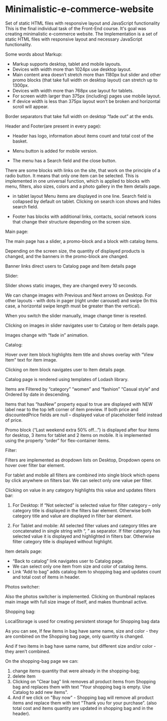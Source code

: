 # Minimalistic-e-commerce-website
Set of static HTML files with responsive layout and JavaScript functionality
This is the final individual task of the Front-End course. It's goal was creating minimalistic e-commerce website. 
The Implementation is a set of static HTML files with responsive layout and necessary JavaScript functionality. 

Some words about Markup:

- Markup supports desktop, tablet and mobile layouts. 
- Devices with width more than 1024px use desktop layout. 
- Main content area doesn’t stretch more than 1180px but slider and other promo blocks (that take full width on desktop layout) can stretch up to 1300px. 
- Devices with width more than 768px use layout for tablets. 
- For screen width larger than 375px (including) pages use mobile layout.
- If device width is less than 375px layout won’t be broken and horizontal scroll will appear.

Border separators that take full width on desktop “fade out” at the ends.

Header and Footer(are present in every page): 

- Header has logo, information about items count and total cost of the basket.

- Menu button is added for mobile version.

- The menu has a Search field and the close button.


There are some blocks with links on the site, that work on the principle of a radio button. It means that only one item can be selected. 
This is implemented in one universal function, which is applied to blocks with menu, filters, also sizes, colors and a photo gallery in the Item details page.

- in tablet layout Menu items are displayed in one line. Search field is collapsed by default on tablet. Clicking on search icon shows and hides search field. 

- Footer has blocks with additional links, contacts, social network icons that change their structure depending on the screen size.

Main page:

The main page has a slider, a promo-block and a block with catalog items.

Depending on the screen size, the quantity of displayed products is changed, and the banners in the promo-block are changed.

Banner links direct users to Catalog page and Item details page

Slider:

Slider shows static images, they are changed every 10 seconds.
 
We can change images with Previous and Next arrows on Desktop. For other layouts - with dots in pager (right under carousel) and swipe (In this case, a horizontal swipe length must be greater than the vertical).

When you switch the slider manually, image change timer is reseted. 
 
Clicking on images in slider navigates user to Catalog or Item details page.

Images change with “fade in” animation.

Catalog:

Hover over item block highlights item title and shows overlay with “View Item” text for item image. 
 
Clicking on item block navigates user to Item details page. 

Catalog page is rendered using templates of Lodash library. 

Items are Filtered by “category” “women” and “fashion” “Casual style” and Ordered by date in descending.

Items that has “hasNew” property equal to true are displayed with NEW label near to the top left corner of item preview. 
If both price and discountedPrice fields are null – displayed value of placeholder field instead of price.

Promo block (“Last weekend extra 50% off...”) is displayed after four items for desktop, 3 items for tablet and 2 items on mobile. It is implemented using the property “order” for flex-container items.

Filter:

Filters are implemented as dropdown lists on Desktop, Dropdown opens on hover over filter bar element.

For tablet and mobile all filters are combined into single block which opens by click 
anywhere on filters bar. We can select only one value per filter. 

Clicking on value in any category highlights this value and updates filters bar:

1) For Desktop: If “Not selected” is selected value for filter category – only category title is displayed in the filters bar element. Otherwise both category title and value are displayed in filter bar element. 

2) For Tablet and mobile: All selected filter values and category titles are concatenated in single string with “, ” as separator. If filter category has selected value it is displayed and highlighted in filters bar. Otherwise filter category title is displayed without highlight. 

Item details page:

- “Back to catalog” link navigates user to Catalog page. 
- We can select only one item from size and color of catalog items.
- Link “Add to bag” adds catalog item to shopping bag and updates count and total cost of items in header.

Photos switcher:

Also the photos switcher is implemented. Clicking on thumbnail replaces main image with full size image of itself, and makes thumbnail active. 

Shopping bag:

LocalStorage is used for creating persistent storage for Shopping bag data

As you can see, If few items in bag have same name, size and color - they are combined on the Shopping bag page, only quantity is changed.

And if two items in bag have same name, but different size and/or color - they aren’t combined. 

On the shopping-bag page we can:

1) change items quantity that were already in the shopping-bag;
2) delete item
3) Clicking on "Clear bag" link removes all product items from Shopping bag and replaces them with text "Your shopping bag is empty. Use Catalog to add new items". 
4) And if we click on "Buy now" - Shopping bag will remove all product items and replace them with text "Thank you for your purchase”.
(also total cost and items quantity are updated in shopping bag and in the header).

